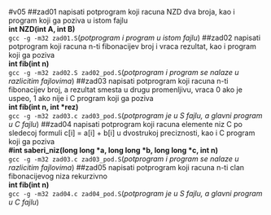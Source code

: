 #v05
##zad01
napisati potprogram koji racuna NZD dva broja, kao i program koji ga poziva u istom fajlu   
<b>int NZD(int A, int B)</b>   
`gcc -g -m32 zad01.S`(<i>potprogram i program u istom fajlu</i>)
##zad02
napisati potprogram koji racuna n-ti fibonacijev broj i vraca rezultat, kao i program koji ga poziva   
<b>int fib(int n)</b>   
`gcc -g -m32 zad02.S zad02_pod.S`(<i>potprogram i program se nalaze u razlicitim fajlovima</i>)
##zad03
napisati potprogram koji racuna n-ti fibonacijev broj, a rezultat smesta u drugu promenljivu, vraca 0 ako je uspeo, 1 ako nije i C program koji ga poziva   
<b>int fib(int n, int *rez)</b>   
`gcc -g -m32 zad03.c zad03_pod.S`(<i>potprogram je u S fajlu, a glavni program u C fajlu</i>)
##zad04
napisati potprogram koji racuna elemente niz C po sledecoj formuli c[i] = a[i] + b[i] u dvostrukoj preciznosti, kao i C program koji ga poziva   
<b>#int saberi_niz(long long *a, long long *b, long long *c, int n)</b>   
`gcc -g -m32 zad03.c zad03_pod.S`(<i>potprogram i program se nalaze u razlicitim fajlovima</i>)
##zad05
napisati potprogram koji racuna n-ti clan fibonacijevog niza rekurzivno   
<b>int fib(int n)</b>   
`gcc -g -m32 zad04.c zad04_pod.S`(<i>potprogram je u S fajlu, a glavni program u C fajlu</i>)